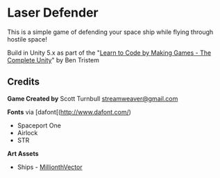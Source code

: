 # Laser Defender

This is a simple game of defending your space ship while flying through hostile space! 

Build in Unity 5.x as part of the "[Learn to Code by Making Games - The Complete Unity](https://www.udemy.com/unitycourse/learn/v4/overview)" by Ben Tristem 

## Credits

**Game Created by** Scott Turnbull <streamweaver@gmail.com>

**Fonts** via [dafont[(http://www.dafont.com/)

* Spaceport One
* Airlock
* STR

**Art Assets**

* Ships - [MillionthVector](http://millionthvector.blogspot.com/) 

